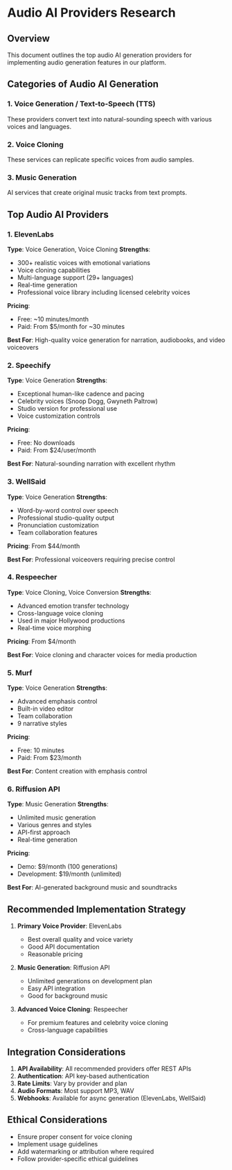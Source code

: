 # Audio AI Providers Research

## Overview
This document outlines the top audio AI generation providers for implementing audio generation features in our platform.

## Categories of Audio AI Generation

### 1. Voice Generation / Text-to-Speech (TTS)
These providers convert text into natural-sounding speech with various voices and languages.

### 2. Voice Cloning
These services can replicate specific voices from audio samples.

### 3. Music Generation
AI services that create original music tracks from text prompts.

## Top Audio AI Providers

### 1. ElevenLabs
**Type**: Voice Generation, Voice Cloning
**Strengths**:
- 300+ realistic voices with emotional variations
- Voice cloning capabilities
- Multi-language support (29+ languages)
- Real-time generation
- Professional voice library including licensed celebrity voices

**Pricing**: 
- Free: ~10 minutes/month
- Paid: From $5/month for ~30 minutes

**Best For**: High-quality voice generation for narration, audiobooks, and video voiceovers

### 2. Speechify
**Type**: Voice Generation
**Strengths**:
- Exceptional human-like cadence and pacing
- Celebrity voices (Snoop Dogg, Gwyneth Paltrow)
- Studio version for professional use
- Voice customization controls

**Pricing**: 
- Free: No downloads
- Paid: From $24/user/month

**Best For**: Natural-sounding narration with excellent rhythm

### 3. WellSaid
**Type**: Voice Generation
**Strengths**:
- Word-by-word control over speech
- Professional studio-quality output
- Pronunciation customization
- Team collaboration features

**Pricing**: From $44/month

**Best For**: Professional voiceovers requiring precise control

### 4. Respeecher
**Type**: Voice Cloning, Voice Conversion
**Strengths**:
- Advanced emotion transfer technology
- Cross-language voice cloning
- Used in major Hollywood productions
- Real-time voice morphing

**Pricing**: From $4/month

**Best For**: Voice cloning and character voices for media production

### 5. Murf
**Type**: Voice Generation
**Strengths**:
- Advanced emphasis control
- Built-in video editor
- Team collaboration
- 9 narrative styles

**Pricing**: 
- Free: 10 minutes
- Paid: From $23/month

**Best For**: Content creation with emphasis control

### 6. Riffusion API
**Type**: Music Generation
**Strengths**:
- Unlimited music generation
- Various genres and styles
- API-first approach
- Real-time generation

**Pricing**: 
- Demo: $9/month (100 generations)
- Development: $19/month (unlimited)

**Best For**: AI-generated background music and soundtracks

## Recommended Implementation Strategy

1. **Primary Voice Provider**: ElevenLabs
   - Best overall quality and voice variety
   - Good API documentation
   - Reasonable pricing

2. **Music Generation**: Riffusion API
   - Unlimited generations on development plan
   - Easy API integration
   - Good for background music

3. **Advanced Voice Cloning**: Respeecher
   - For premium features and celebrity voice cloning
   - Cross-language capabilities

## Integration Considerations

1. **API Availability**: All recommended providers offer REST APIs
2. **Authentication**: API key-based authentication
3. **Rate Limits**: Vary by provider and plan
4. **Audio Formats**: Most support MP3, WAV
5. **Webhooks**: Available for async generation (ElevenLabs, WellSaid)

## Ethical Considerations

- Ensure proper consent for voice cloning
- Implement usage guidelines
- Add watermarking or attribution where required
- Follow provider-specific ethical guidelines